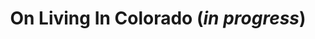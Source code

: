 ---
title: On Living In Colorado (*in progress*)
link: "#"
description: My summer as a Naturalist in Aspen, Colorado.
---